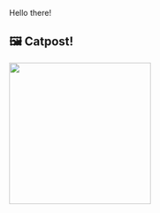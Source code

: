 Hello there!



## 🖼️ Catpost!

<sub>
    <img src="https://cdn2.thecatapi.com/images/qqyh5pKKs.jpg" height="256">
</sub>


